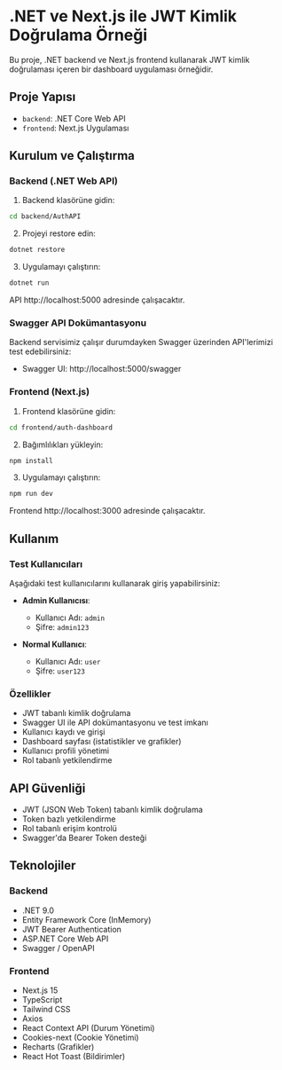 # .NET ve Next.js ile JWT Kimlik Doğrulama Örneği

Bu proje, .NET backend ve Next.js frontend kullanarak JWT kimlik doğrulaması içeren bir dashboard uygulaması örneğidir.

## Proje Yapısı

- `backend`: .NET Core Web API
- `frontend`: Next.js Uygulaması

## Kurulum ve Çalıştırma

### Backend (.NET Web API)

1. Backend klasörüne gidin:
```bash
cd backend/AuthAPI
```

2. Projeyi restore edin:
```bash
dotnet restore
```

3. Uygulamayı çalıştırın:
```bash
dotnet run
```

API http://localhost:5000 adresinde çalışacaktır.

### Swagger API Dokümantasyonu

Backend servisimiz çalışır durumdayken Swagger üzerinden API'lerimizi test edebilirsiniz:

- Swagger UI: http://localhost:5000/swagger


### Frontend (Next.js)

1. Frontend klasörüne gidin:
```bash
cd frontend/auth-dashboard
```

2. Bağımlılıkları yükleyin:
```bash
npm install
```

3. Uygulamayı çalıştırın:
```bash
npm run dev
```

Frontend http://localhost:3000 adresinde çalışacaktır.

## Kullanım

### Test Kullanıcıları

Aşağıdaki test kullanıcılarını kullanarak giriş yapabilirsiniz:

- **Admin Kullanıcısı**:
  - Kullanıcı Adı: `admin`
  - Şifre: `admin123`

- **Normal Kullanıcı**:
  - Kullanıcı Adı: `user`
  - Şifre: `user123`

### Özellikler

- JWT tabanlı kimlik doğrulama
- Swagger UI ile API dokümantasyonu ve test imkanı
- Kullanıcı kaydı ve girişi
- Dashboard sayfası (istatistikler ve grafikler)
- Kullanıcı profili yönetimi
- Rol tabanlı yetkilendirme

## API Güvenliği

- JWT (JSON Web Token) tabanlı kimlik doğrulama
- Token bazlı yetkilendirme
- Rol tabanlı erişim kontrolü
- Swagger'da Bearer Token desteği

## Teknolojiler

### Backend
- .NET 9.0
- Entity Framework Core (InMemory)
- JWT Bearer Authentication
- ASP.NET Core Web API
- Swagger / OpenAPI

### Frontend
- Next.js 15
- TypeScript
- Tailwind CSS
- Axios
- React Context API (Durum Yönetimi)
- Cookies-next (Cookie Yönetimi)
- Recharts (Grafikler)
- React Hot Toast (Bildirimler)
